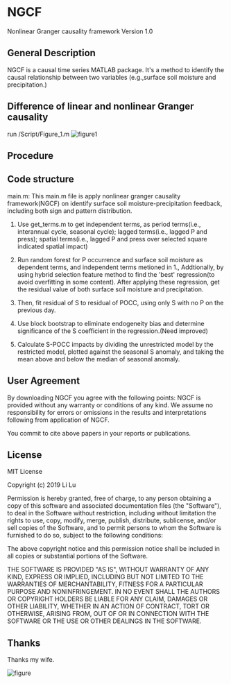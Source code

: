# NGCF
Nonlinear Granger causality framework Version 1.0

## General Description

NGCF is a causal time series MATLAB package. It's a method to identify the causal relationship between two variables (e.g.,surface soil moisture and precipitation.) 

## Difference of linear and nonlinear Granger causality

run /Script/Figure_1.m
![figure1](https://github.com/leelew/NGCF/blob/master/Figure/Figure_1.png)

## Procedure

## Code structure

main.m: This main.m file is apply nonlinear granger causality framework(NGCF) on identify surface soil moisture-precipitation feedback, including both sign and pattern distribution.

1. Use get_terms.m to get independent terms, as period terms(i.e., interannual cycle, seasonal cycle); lagged terms(i.e., lagged P and press); spatial terms(i.e., lagged P and press over selected square indicated spatial impact)

2. Run random forest for P occurrence and surface soil moisture as dependent terms, and independent terms metioned in 1., Addtionally, by using hybrid selection feature method to find the 'best' regression(to avoid overfitting in some content). After applying these regression, get the residual value of both surface soil moisture and precipitation.

3. Then, fit residual of S to residual of POCC, using only S with no P on the previous day.

4. Use block bootstrap to eliminate endogeneity bias and determine significance of the S coefficient in the regression.(Need improved)

5. Calculate S-POCC impacts by dividing the unrestricted model by the restricted model, plotted against the seasonal S anomaly, and taking the mean above and below the median of seasonal anomaly.

## User Agreement

By downloading NGCF you agree with the following points: NGCF is provided without any warranty or conditions of any kind. We assume no responsibility for errors or omissions in the results and interpretations following from application of NGCF.

You commit to cite above papers in your reports or publications.

## License

MIT License

Copyright (c) 2019 Li Lu

Permission is hereby granted, free of charge, to any person obtaining a copy of this software and associated documentation files (the "Software"), to deal in the Software without restriction, including without limitation the rights to use, copy, modify, merge, publish, distribute, sublicense, and/or sell copies of the Software, and to permit persons to whom the Software is furnished to do so, subject to the following conditions:

The above copyright notice and this permission notice shall be included in all copies or substantial portions of the Software.

THE SOFTWARE IS PROVIDED "AS IS", WITHOUT WARRANTY OF ANY KIND, EXPRESS OR IMPLIED, INCLUDING BUT NOT LIMITED TO THE WARRANTIES OF MERCHANTABILITY, FITNESS FOR A PARTICULAR PURPOSE AND NONINFRINGEMENT. IN NO EVENT SHALL THE AUTHORS OR COPYRIGHT HOLDERS BE LIABLE FOR ANY CLAIM, DAMAGES OR OTHER LIABILITY, WHETHER IN AN ACTION OF CONTRACT, TORT OR OTHERWISE, ARISING FROM, OUT OF OR IN CONNECTION WITH THE SOFTWARE OR THE USE OR OTHER DEALINGS IN THE SOFTWARE.

## Thanks

Thanks my wife.

![figure](https://github.com/leelew/NGCF/blob/master/Me%20%26%20Wife.jpeg)



